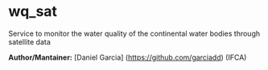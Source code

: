 wq_sat
=======

Service to monitor the water quality of the continental water bodies through satellite data

**Author/Mantainer:** [Daniel Garcia] (https://github.com/garciadd) (IFCA)
